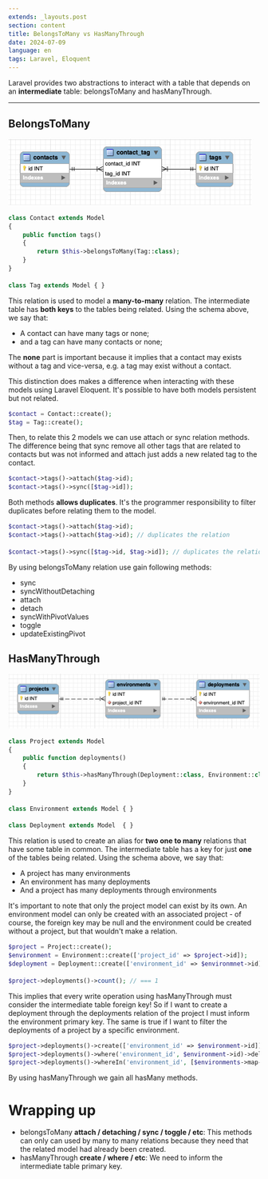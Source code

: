 ```yaml
---
extends: _layouts.post
section: content
title: BelongsToMany vs HasManyThrough
date: 2024-07-09
language: en
tags: Laravel, Eloquent
---
```

Laravel provides two abstractions to interact with a table that depends on an **intermediate** table: belongsToMany and hasManyThrough.

---

## BelongsToMany

<img src="/assets/img/contact-tags.png">

```php
class Contact extends Model
{
	public function tags()
	{
		return $this->belongsToMany(Tag::class);
	}
}

class Tag extends Model { }
```

This relation is used to model a **many-to-many** relation. The intermediate table has **both keys** to the tables being related. Using the schema above, we say that:

- A contact can have many tags or none;
- and a tag can have many contacts or none;

The **none** part is important because it implies that a contact may exists without a tag and vice-versa, e.g. a tag may exist without a contact.

This distinction does makes a difference when interacting with these models using Laravel Eloquent. It's possible to have both models persistent but not related.

```php
$contact = Contact::create();
$tag = Tag::create();
```

Then, to relate this 2 models we can use attach or sync relation methods. The difference being that sync remove all other tags that are related to contacts but was not informed and attach just adds a new related tag to the contact.

```php
$contact->tags()->attach($tag->id);
$contact->tags()->sync([$tag->id]);
```

Both methods **allows duplicates**. It's the programmer responsibility to filter duplicates before relating them to the model.

```php
$contact->tags()->attach($tag->id);
$contact->tags()->attach($tag->id); // duplicates the relation

$contact->tags()->sync([$tag->id, $tag->id]); // duplicates the relation
```

By using belongsToMany relation use gain following methods:

- sync                 
- syncWithoutDetaching 
- attach               
- detach               
- syncWithPivotValues  
- toggle               
- updateExistingPivot  

## HasManyThrough

<img src="/assets/img/project-deployments.png">

```php
class Project extends Model
{
	public function deployments()
	{
		return $this->hasManyThrough(Deployment::class, Environment::class);
	}
}

class Environment extends Model { }

class Deployment extends Model  { }
```

This relation is used to create an alias for **two one to many** relations that have some table in common. The intermediate table has a key for just __one__ of the tables being related. Using the schema above, we say that:

- A project has many environments
- An environment has many deployments
- And a project has many deployments through environments

It's important to note that only the project model can exist by its own. An environment model can only be created with an associated project - of course, the foreign key may be null and the environment could be created without a project, but that wouldn't make a relation.

```php
$project = Project::create();
$environment = Environment::create(['project_id' => $project->id]);
$deployment = Deployment::create(['environment_id' => $environmnet->id]);

$project->deployments()->count(); // === 1
```

This implies that every write operation using hasManyThrough must consider the intermediate table foreign key! So if I want to create a deployment through the deployments relation of the project I must inform the environment primary key. The same is true if I want to filter the deployments of a project by a specific environment.

```php
$project->deployments()->create(['environment_id' => $environment->id]);
$project->deployments()->where('environment_id', $environment->id)->delete();
$project->deployments()->whereIn('environment_id', [$environments->map->id])->get();
```

By using hasManyThrough we gain all hasMany methods.
# Wrapping up
- belongsToMany **attach / detaching / sync / toggle / etc**: This methods can only can used by many to many relations because they need that the related model had already been created.
- hasManyThrough **create / where / etc**: We need to inform the intermediate table primary key.
